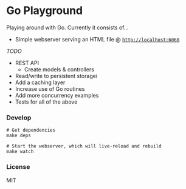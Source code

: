 # Go Playground

Playing around with Go. Currently it consists of...
- Simple webserver serving an HTML file @ [`http://localhost:6060`](http://localhost:6060)

*TODO*
- REST API
  - Create models & controllers
- Read/write to persistent storagei
- Add a caching layer
- Increase use of Go routines
- Add more concurrency examples
- Tests for all of the above

### Develop
```
# Get dependencies
make deps

# Start the webserver, which will live-reload and rebuild
make watch
```

### License
MIT
